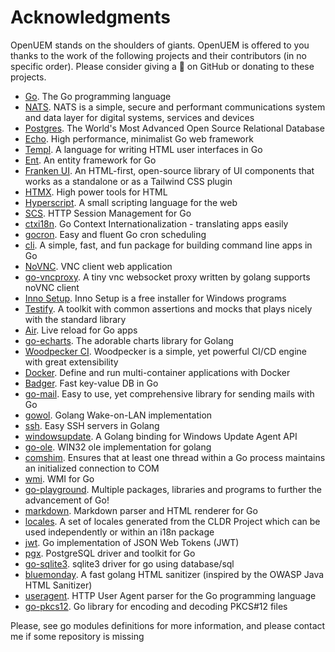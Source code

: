 # Acknowledgments

OpenUEM stands on the shoulders of giants. OpenUEM is offered to you thanks to the work of the following projects and their contributors (in no specific order). Please consider giving a 🌟 on GitHub or donating to these projects.

- [Go](https://github.com/golang/go). The Go programming language
- [NATS](https://github.com/nats-io). NATS is a simple, secure and performant communications system and data layer for digital systems, services and devices
- [Postgres](https://www.postgresql.org/). The World's Most Advanced Open Source Relational Database
- [Echo](https://github.com/labstack/echo). High performance, minimalist Go web framework
- [Templ](https://github.com/a-h/templ). A language for writing HTML user interfaces in Go
- [Ent](https://github.com/ent/ent). An entity framework for Go
- [Franken UI](https://github.com/franken-ui). An HTML-first, open-source library of UI components that works as a standalone or as a Tailwind CSS plugin
- [HTMX](https://github.com/bigskysoftware/htmx). High power tools for HTML
- [Hyperscript](https://github.com/bigskysoftware/_hyperscript). A small scripting language for the web
- [SCS](https://github.com/alexedwards/scs). HTTP Session Management for Go
- [ctxi18n](https://github.com/invopop/ctxi18n). Go Context Internationalization - translating apps easily
- [gocron](https://github.com/go-co-op/gocron). Easy and fluent Go cron scheduling
- [cli](https://github.com/urfave/cli). A simple, fast, and fun package for building command line apps in Go
- [NoVNC](https://github.com/novnc/noVNC). VNC client web application
- [go-vncproxy](https://github.com/evangwt/go-vncproxy). A tiny vnc websocket proxy written by golang supports noVNC client
- [Inno Setup](https://github.com/jrsoftware/issrc). Inno Setup is a free installer for Windows programs
- [Testify](https://github.com/stretchr/testify). A toolkit with common assertions and mocks that plays nicely with the standard library
- [Air](https://github.com/air-verse/air). Live reload for Go apps
- [go-echarts](https://github.com/go-echarts/go-echarts). The adorable charts library for Golang
- [Woodpecker CI](https://github.com/woodpecker-ci/woodpecker). Woodpecker is a simple, yet powerful CI/CD engine with great extensibility
- [Docker](https://github.com/docker). Define and run multi-container applications with Docker
- [Badger](https://github.com/dgraph-io/badger). Fast key-value DB in Go
- [go-mail](https://github.com/wneessen/go-mail). Easy to use, yet comprehensive library for sending mails with Go
- [gowol](https://github.com/linde12/gowol). Golang Wake-on-LAN implementation
- [ssh](https://github.com/gliderlabs/ssh). Easy SSH servers in Golang
- [windowsupdate](https://github.com/ceshihao/windowsupdate). A Golang binding for Windows Update Agent API
- [go-ole](https://github.com/go-ole/go-ole). WIN32 ole implementation for golang
- [comshim](https://github.com/scjalliance/comshim). Ensures that at least one thread within a Go process maintains an initialized connection to COM
- [wmi](https://github.com/yusufpapurcu/wmi). WMI for Go
- [go-playground](https://github.com/go-playground). Multiple packages, libraries and programs to further the advancement of Go!
- [markdown](https://github.com/gomarkdown/markdown). Markdown parser and HTML renderer for Go
- [locales](https://github.com/gohugoio/locales). A set of locales generated from the CLDR Project which can be used independently or within an i18n package
- [jwt](https://github.com/golang-jwt/jwt). Go implementation of JSON Web Tokens (JWT)
- [pgx](https://github.com/jackc/pgx). PostgreSQL driver and toolkit for Go
- [go-sqlite3](https://github.com/mattn/go-sqlite3). sqlite3 driver for go using database/sql
- [bluemonday](https://github.com/microcosm-cc/bluemonday). A fast golang HTML sanitizer (inspired by the OWASP Java HTML Sanitizer)
- [useragent](https://github.com/mssola/useragent). HTTP User Agent parser for the Go programming language
- [go-pkcs12](https://github.com/SSLMate/go-pkcs12). Go library for encoding and decoding PKCS#12 files

Please, see go modules definitions for more information, and please contact me if some repository is missing
